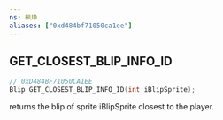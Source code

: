 ```yaml
---
ns: HUD
aliases: ["0xd484bf71050ca1ee"]
---
```

## GET_CLOSEST_BLIP_INFO_ID

```c
// 0xD484BF71050CA1EE
Blip GET_CLOSEST_BLIP_INFO_ID(int iBlipSprite);
```

returns the blip of sprite iBlipSprite closest to the player.

